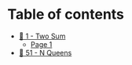 # Table of contents

* [🍔 1 - Two Sum](README.md)
  * [Page 1](1-two-sum/page-1.md)
* [🍞 51 - N Queens](<README (1).md>)
